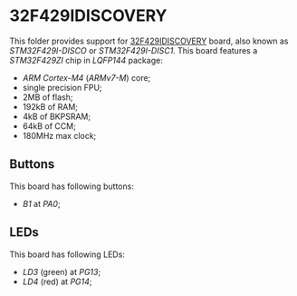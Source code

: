 32F429IDISCOVERY
================

This folder provides support for [32F429IDISCOVERY](http://www.st.com/en/evaluation-tools/32f429idiscovery.html) board,
also known as *STM32F429I-DISCO* or *STM32F429I-DISC1*. This board features a *STM32F429ZI* chip in *LQFP144* package:
- *ARM Cortex-M4* (*ARMv7-M*) core;
- single precision FPU;
- 2MB of flash;
- 192kB of RAM;
- 4kB of BKPSRAM;
- 64kB of CCM;
- 180MHz max clock;

Buttons
-------

This board has following buttons:
- *B1* at *PA0*;

LEDs
----

This board has following LEDs:
- *LD3* (green) at *PG13*;
- *LD4* (red) at *PG14*;
